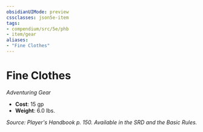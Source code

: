 ```yaml
---
obsidianUIMode: preview
cssclasses: json5e-item
tags:
- compendium/src/5e/phb
- item/gear
aliases: 
- "Fine Clothes"
---
```

# Fine Clothes
*Adventuring Gear*  

- **Cost**: 15 gp
- **Weight**: 6.0 lbs.

*Source: Player's Handbook p. 150. Available in the SRD and the Basic Rules.*